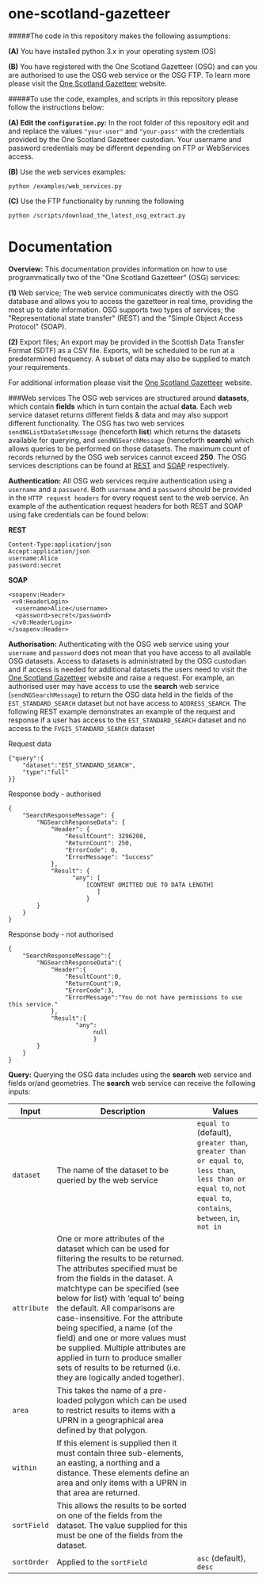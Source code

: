 # one-scotland-gazetteer

#####The code in this repository makes the following assumptions:

**(A)** You have installed python 3.x in your operating system (OS)

**(B)** You have registered with the One Scotland Gazetteer (OSG) and can you are authorised to use the OSG web service
or the OSG FTP. To learn more please visit the [One Scotland Gazetteer](https://osg.scot) website.

#####To use the code, examples, and scripts in this repository please follow the instructions below:

**(A) Edit the ```configuration.py```:** In the root folder of this repository edit and and replace the values 
```"your-user"``` and ```"your-pass"``` with the credentials provided by the One Scotland Gazetteer custodian. 
Your username and password credentials may be different depending on FTP or WebServices access.

**(B)** Use the web services examples: 

```python /examples/web_services.py```

**(C)** Use the FTP functionality by running the following

```python /scripts/download_the_latest_osg_extract.py```

# Documentation

**Overview:** 
This documentation provides information on how to use programmatically two of the "One Scotland Gazetteer" (OSG) 
services:

**(1)** Web service; The web service communicates directly with the OSG database and allows you to access the gazetteer 
in real time, providing the most up to date information. OSG supports two types of services; the "Representational 
state transfer" (REST) and the "Simple Object Access Protocol" (SOAP). 

**(2)**  Export files; An export may be provided in the Scottish Data Transfer Format (SDTF) as a CSV file. Exports, 
will be scheduled to be run at a predetermined frequency.  A subset of data may also be supplied to match your 
requirements.

For additional information please visit the [One Scotland Gazetteer](https://osg.scot) website.


###Web services 
The OSG web services are structured around **datasets**, which contain **fields** which in turn contain the actual 
**data**. Each web service dataset returns different fields & data and may also support different functionality. The 
OSG has two web services ```sendNGListDataSetsMessage``` (henceforth **list**) which returns the datasets available for 
querying, and ```sendNGSearchMessage``` (henceforth **search**) which allows queries to be performed on those datasets. 
The maximum count of records returned by the OSG web services cannot exceed **250**. The OSG services descriptions can 
be found at [REST](https://osg.scot/services/NGSearchServiceRest?_wadl) and 
[SOAP](https://osg.scot/services/NGSearchService?wsdl) respectively.

**Authentication:** All OSG web services require authentication using a ```username``` and a ```password```. Both 
```username``` and a ```password``` should be provided in the ```HTTP request headers``` for every request sent to the 
web service. An example of the authentication request headers for both REST and SOAP using fake credentials can be found 
below:

**REST**
```
Content-Type:application/json
Accept:application/json
username:Alice
password:secret
```

**SOAP**
```
<soapenv:Header>
 <v0:HeaderLogin>
  <username>Alice</username>
  <password>secret</password>
 </v0:HeaderLogin>
</soapenv:Header>
```

**Authorisation:** Authenticating with the OSG web service using your ```username``` and ```password``` does not mean 
that you have access to all available OSG datasets. Access to datasets is administrated by the OSG custodian and if 
access is needed for additional datasets the users need to visit the [One Scotland Gazetteer](https://osg.scot) website 
and raise a request. For example, an authorised user may have access to use the **search** web service 
(```sendNGSearchMessage```) to return the OSG data held in the fields of the ```EST_STANDARD_SEARCH``` dataset but not 
have access to ```ADDRESS_SEARCH```. The following REST example demonstrates an example of the request and response if
a user has access to the ```EST_STANDARD_SEARCH``` dataset and no access to the ```FVGIS_STANDARD_SEARCH``` dataset

Request data

```
{"query":{
    "dataset":"EST_STANDARD_SEARCH",
    "type":"full"
}}

```
Response body - authorised
```
{
    "SearchResponseMessage": {
        "NGSearchResponseData": {
            "Header": {
                "ResultCount": 3296208,
                "ReturnCount": 250,
                "ErrorCode": 0,
                "ErrorMessage": "Success"
            },
            "Result": {
                  "any": [ 
                      [CONTENT OMITTED DUE TO DATA LENGTH]
                         ]         
                      }
        }
    }
}
```

Response body - not authorised

```
{
    "SearchResponseMessage":{
        "NGSearchResponseData":{
            "Header":{
                "ResultCount":0,
                "ReturnCount":0,
                "ErrorCode":3,
                "ErrorMessage":"You do not have permissions to use this service."
            },
            "Result":{
                   "any": 
                        null
                        }
        }
    }
}
```

**Query:** Querying the OSG data includes using the **search** web service and fields or/and geometries. The **search**
web service can receive the following inputs:


 |Input|Description|Values|
 |---|---|---|
 | ```dataset```  | The name of the dataset to be queried by the web service | ```equal to``` (default), ```greater than```, ```greater than or equal to```, ```less than```, ```less than or equal to```, ```not equal to```, ```contains```, ```between```, ```in```, ```not in```|
 | ```attribute``` | One or more attributes of the dataset which can be used for filtering the results to be returned. The attributes specified must be from the fields in the dataset. A matchtype can be specified (see below for list) with ‘equal to’ being the default.  All comparisons are case-insensitive. For the attribute being specified, a name (of the field) and one or more values must be supplied. Multiple attributes are applied in turn to produce smaller sets of results to be returned (i.e. they are logically anded together). ||
 | ```area``` | This takes the name of a pre-loaded polygon which can be used to restrict results to items with a UPRN in a geographical area defined by that polygon.||
 | ```within``` | If this element is supplied then it must contain three sub-elements, an easting, a northing and a distance.  These elements define an area and only items with a UPRN in that area are returned. ||
 | ```sortField``` | This allows the results to be sorted on one of the fields from the dataset.  The value supplied for this must be one of the fields from the dataset. ||
 |```sortOrder```| Applied to the ```sortField``` | ```asc``` (default), ```desc```|

